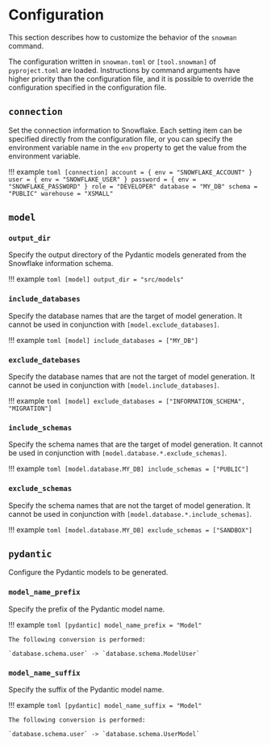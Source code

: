 # Configuration

This section describes how to customize the behavior of the `snowman` command.

The configuration written in `snowman.toml` or `[tool.snowman]` of `pyproject.toml` are loaded.
Instructions by command arguments have higher priority than the configuration file, and it is possible to override the configuration specified in the configuration file.

## `connection`

Set the connection information to Snowflake. Each setting item can be specified directly from the configuration file, or you can specify the environment variable name in the `env` property to get the value from the environment variable.

!!! example
    ```toml
    [connection]
    account = { env = "SNOWFLAKE_ACCOUNT" }
    user = { env = "SNOWFLAKE_USER" }
    password = { env = "SNOWFLAKE_PASSWORD" }
    role = "DEVELOPER"
    database = "MY_DB"
    schema = "PUBLIC"
    warehouse = "XSMALL"
    ```

## `model`
### `output_dir`

Specify the output directory of the Pydantic models generated from the Snowflake information schema.

!!! example
    ```toml
    [model]
    output_dir = "src/models"
    ```

### `include_databases`
Specify the database names that are the target of model generation. It cannot be used in conjunction with `[model.exclude_databases]`.

!!! example
    ```toml
    [model]
    include_databases = ["MY_DB"]
    ```

### `exclude_datebases`
Specify the database names that are not the target of model generation. It cannot be used in conjunction with `[model.include_databases]`.

!!! example
    ```toml
    [model]
    exclude_databases = ["INFORMATION_SCHEMA", "MIGRATION"]
    ```


### `include_schemas`
Specify the schema names that are the target of model generation. It cannot be used in conjunction with `[model.database.*.exclude_schemas]`.

!!! example
    ```toml
    [model.database.MY_DB]
    include_schemas = ["PUBLIC"]
    ```

### `exclude_schemas`
Specify the schema names that are not the target of model generation. It cannot be used in conjunction with `[model.database.*.include_schemas]`.

!!! example
    ```toml
    [model.database.MY_DB]
    exclude_schemas = ["SANDBOX"]
    ```

## `pydantic`
Configure the Pydantic models to be generated.


### `model_name_prefix`
Specify the prefix of the Pydantic model name.

!!! example
    ```toml
    [pydantic]
    model_name_prefix = "Model"
    ```

    The following conversion is performed:

    `database.schema.user` -> `database.schema.ModelUser`

### `model_name_suffix`
Specify the suffix of the Pydantic model name.

!!! example
    ```toml
    [pydantic]
    model_name_suffix = "Model"
    ```

    The following conversion is performed:

    `database.schema.user` -> `database.schema.UserModel`
